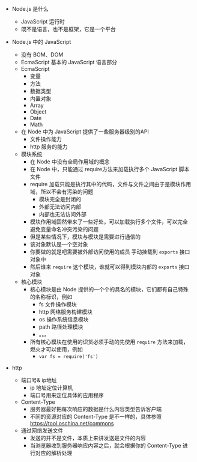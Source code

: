 
- Node.js 是什么
    + JavaScript 运行时
    + 既不是语言，也不是框架，它是一个平台
- Node.js 中的 JavaScript
    + 没有 BOM、DOM
    + EcmaScript 基本的 JavaScript 语言部分
    + EcmaScript
        * 变量
        * 方法
        * 数据类型
        * 内置对象
        * Array
        * Object
        * Date
        * Math
    + 在 Node 中为 JavaScript 提供了一些服务器级别的API
        * 文件操作能力
        * http 服务的能力
    + 模块系统
        * 在 Node 中没有全局作用域的概念
        * 在 Node 中，只能通过 require方法来加载执行多个 JavaScript 脚本文件
        * require 加载只能是执行其中的代码，文件与文件之间由于是模块作用域，所以不会有污染的问题
            - 模块完全是封闭的
            - 外部无法访问内部
            - 内部也无法访问外部
        * 模块作用域固然带来了一些好处，可以加载执行多个文件，可以完全避免变量命名冲突污染的问题
        * 但是某些情况下，模块与模块是需要进行通信的
        * 该对象默认是一个空对象
        * 你要做的就是吧需要被外部访问使用的成员 手动挂载到 `exports` 接口对象中
        * 然后谁来 `require` 这个模块，谁就可以得到模块内部的 `exports` 接口对象
    + 核心模块
        * 核心模块是由 Node 提供的一个个的具名的模块，它们都有自己特殊的名称标识，例如
            - fs 文件操作模块
            - http 网络服务构建模块
            - os 操作系统信息模块
            - path 路径处理模块
            - 。。。
        * 所有核心模块在使用的识货必须手动的先使用 `require` 方法来加载，燃火才可以使用，例如
            - `var fs = require('fs')`

- http
    + 端口号& ip地址
        * ip 地址定位计算机
        * 端口号用来定位具体的应用程序
    + Content-Type
        * 服务器最好把每次响应的数据是什么内容类型告诉客户端
        * 不同的资源对应的 Content-Type 是不一样的，具体参照 https://tool.oschina.net/commons
    + 通过网络发送文件
        * 发送的并不是文件，本质上来讲发送是文件的内容
        * 当浏览器收到服务器响应内容之后，就会根据你的 Content-Type 进行对应的解析处理